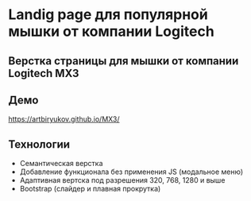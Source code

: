 # Landig page для популярной мышки от компании Logitech

## Верстка страницы для мышки от компании Logitech MX3

## Демо
https://artbiryukov.github.io/MX3/

## Технологии
<ul>
  <li>Семантическая верстка</li>
  <li>Добавление функционала без применения JS (модальное меню)</li>
  <li>Адаптивная вертска под разрешения 320, 768, 1280 и выше</li>
  <li>Bootstrap (слайдер и плавная прокрутка)</li>
</ul>
